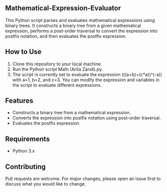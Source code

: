 ## Mathematical-Expression-Evaluator
This Python script parses and evaluates mathematical expressions using binary trees. It constructs a binary tree from a given mathematical expression, performs a post-order traversal to convert the expression into postfix notation, and then evaluates the postfix expression.

## How to Use
1. Clone this repository to your local machine.
2. Run the Python script Math (Arita Zandi).py.
3. The script is currently set to evaluate the expression (((a+b)+(c*a))^(-a)) with a=1, b=2, and c=3. You can modify the expression and variables in the script to evaluate different expressions.

## Features
- Constructs a binary tree from a mathematical expression.
- Converts the expression into postfix notation using post-order traversal.
- Evaluates the postfix expression.

## Requirements
- Python 3.x

## Contributing
Pull requests are welcome. For major changes, please open an issue first to discuss what you would like to change.
